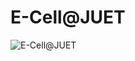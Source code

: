 # E-Cell@JUET
<img src="![image](![image](https://user-images.githubusercontent.com/54352598/118351354-261c6f00-b579-11eb-8747-303a9fb6356b.jpg)" alt="E-Cell@JUET">
